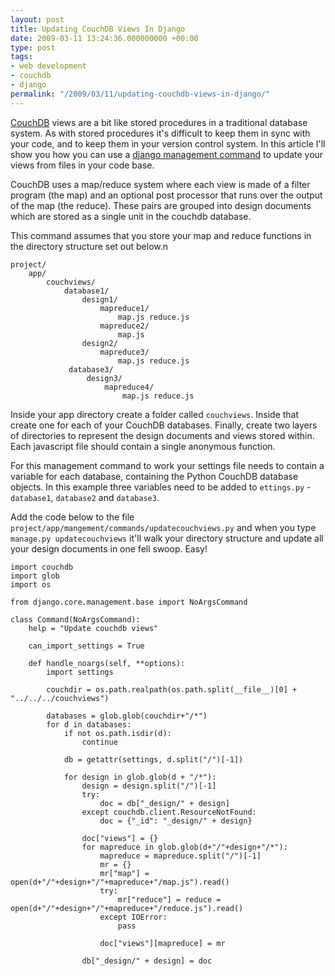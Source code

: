 ```yaml
---
layout: post
title: Updating CouchDB Views In Django
date: 2009-03-11 13:24:36.000000000 +00:00
type: post
tags:
- web development
- couchdb
- django
permalink: "/2009/03/11/updating-couchdb-views-in-django/"
---
```

[CouchDB](http://couchdb.apache.org/) views are a bit like stored procedures in a traditional database system. As with stored procedures it's difficult to keep them in sync with your code, and to keep them in your version control system. In this article I'll show you how you can use a [django management command](/2009/03/06/creating-django-management-commands/) to update your views from files in your code base.

CouchDB uses a map/reduce system where each view is made of a filter program (the map) and an optional post processor that runs over the output of the map (the reduce). These pairs are grouped into design documents which are stored as a single unit in the couchdb database.

This command assumes that you store your map and reduce functions in the directory structure set out below.n

    project/
        app/
            couchviews/
                database1/
                    design1/
                        mapreduce1/
                            map.js reduce.js
                        mapreduce2/
                            map.js
                    design2/
                        mapreduce3/
                            map.js reduce.js
                 database3/
                     design3/
                         mapreduce4/
                             map.js reduce.js

Inside your app directory create a folder called `couchviews`. Inside that create one for each of your CouchDB databases. Finally, create two layers of directories to represent the design documents and views stored within. Each javascript file should contain a single anonymous function.

For this management command to work your settings file needs to contain a variable for each database, containing the Python CouchDB database objects. In this example three variables need to be added to `ettings.py` - `database1`, `database2` and `database3`.

Add the code below to the file `project/app/mangement/commands/updatecouchviews.py` and when you type `manage.py updatecouchviews` it'll walk your directory structure and update all your design documents in one fell swoop. Easy!

    import couchdb
    import glob
    import os

    from django.core.management.base import NoArgsCommand

    class Command(NoArgsCommand):
        help = "Update couchdb views"

        can_import_settings = True

        def handle_noargs(self, **options):
            import settings

            couchdir = os.path.realpath(os.path.split(__file__)[0] + "../../../couchviews")

            databases = glob.glob(couchdir+"/*")
            for d in databases:
                if not os.path.isdir(d):
                    continue

                db = getattr(settings, d.split("/")[-1])

                for design in glob.glob(d + "/*"):
                    design = design.split("/")[-1]
                    try:
                        doc = db["_design/" + design]
                    except couchdb.client.ResourceNotFound:
                        doc = {"_id": "_design/" + design}

                    doc["views"] = {}
                    for mapreduce in glob.glob(d+"/"+design+"/*"):
                        mapreduce = mapreduce.split("/")[-1]
                        mr = {}
                        mr["map"] = open(d+"/"+design+"/"+mapreduce+"/map.js").read()
                        try:
                            mr["reduce"] = reduce = open(d+"/"+design+"/"+mapreduce+"/reduce.js").read()
                        except IOError:
                            pass

                        doc["views"][mapreduce] = mr

                    db["_design/" + design] = doc
